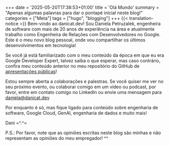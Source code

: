 +++
date = '2025-05-20T17:38:53+01:00'
title = 'Olá Mundo'
summary = "Apenas algumas palavras para dar o pontapé inicial neste blog!"
categories = ["Meta"]
tags = ["hugo", "blogging"]
+++
{{< translation-notice >}}
Bem-vindo ao danicat.dev! Sou Daniela Petruzalek, engenheira de software com mais de 20 anos de experiência na área e atualmente trabalho como Engenheira de Relações com Desenvolvedores no Google. Este é o meu novo blog pessoal, onde vou compartilhar os últimos desenvolvimentos em tecnologia!

Se você já está familiarizado com o meu conteúdo da época em que eu era Google Developer Expert, talvez saiba o que esperar, mas caso contrário, confira meu conteúdo anterior no meu repositório do GitHub de [apresentações públicas](https://github.com/danicat/public-speaking)!

Estou sempre aberta a colaborações e palestras. Se você quiser me ver no seu próximo evento, ou colaborar comigo em um vídeo ou podcast, por favor, entre em contato comigo no LinkedIn ou envie uma mensagem para [daniela@danicat.dev](mailto:daniela@danicat.dev)

Por enquanto é só, mas fique ligado para conteúdo sobre engenharia de software, Google Cloud, GenAI, engenharia de dados e muito mais!

Dani =^.^=

P.S.: Por favor, note que as opiniões escritas neste blog são minhas e não representam as opiniões do meu empregador! ^^

